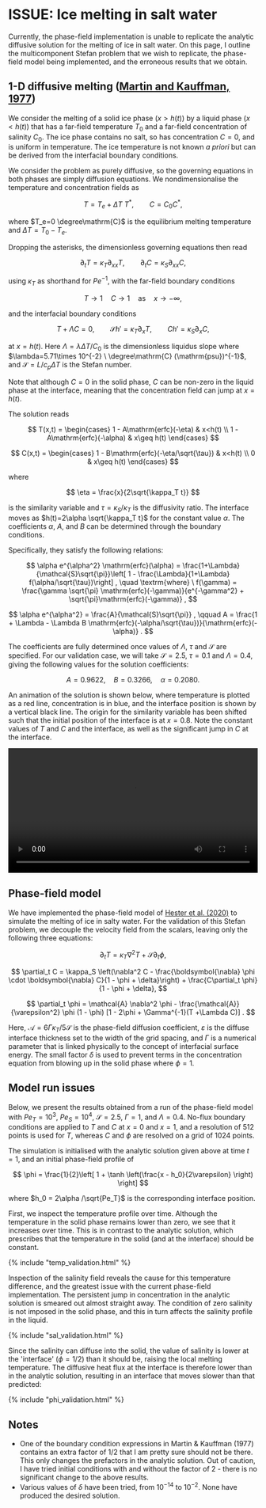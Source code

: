 # ISSUE: Ice melting in salt water

Currently, the phase-field implementation is unable to replicate the analytic diffusive solution for the melting of ice in salt water.
On this page, I outline the multicomponent Stefan problem that we wish to replicate, the phase-field model being implemented, and the erroneous results that we obtain.

## 1-D diffusive melting ([Martin and Kauffman, 1977](https://doi.org/10.1175/1520-0485(1977)007%3C0272:AEATSO%3E2.0.CO;2))

We consider the melting of a solid ice phase ($x>h(t)$) by a liquid phase ($x<h(t)$) that has a far-field temperature $T_0$ and a far-field concentration of salinity $C_0$.
The ice phase contains no salt, so has concentration $C=0$, and is uniform in temperature.
The ice temperature is not known *a priori* but can be derived from the interfacial boundary conditions.

We consider the problem as purely diffusive, so the governing equations in both phases are simply diffusion equations.
We nondimensionalise the temperature and concentration fields as

$$
T = T_e + \Delta T \ T^\ast, \qquad
C = C_0 C^\ast ,
$$

where $T_e=0 \degree\mathrm{C}$ is the equilibrium melting temperature and $\Delta T=T_0 - T_e$.

Dropping the asterisks, the dimensionless governing equations then read

$$
\partial_t T = \kappa_T \partial_{xx} T, \qquad
\partial_t C = \kappa_S \partial_{xx} C,
$$

using $\kappa_T$ as shorthand for $Pe^{-1}$, with the far-field boundary conditions

$$
T\rightarrow 1 \quad C\rightarrow 1 \quad \textrm{as} \quad x\rightarrow -\infty ,
$$

and the interfacial boundary conditions

$$
T+\Lambda C = 0, \qquad \mathcal{S}h'=\kappa_T \partial_x T, \qquad
Ch' = \kappa_S \partial_x C,
$$

at $x=h(t)$.
Here $\Lambda=\lambda \Delta T/C_0$ is the dimensionless liquidus slope where $\lambda=5.71\times 10^{-2} \ \degree\mathrm{C} (\mathrm{psu})^{-1}$, and $\mathcal{S}=L/c_p\Delta T$ is the Stefan number.

Note that although $C=0$ in the solid phase, $C$ can be non-zero in the liquid phase at the interface, meaning that the concentration field can jump at $x=h(t)$.

The solution reads

$$
T(x,t) = \begin{cases}
1 - A\mathrm{erfc}(-\eta) & x<h(t) \\
1 - A\mathrm{erfc}(-\alpha) &  x\geq h(t)
\end{cases}
$$

$$
C(x,t) = \begin{cases}
1 - B\mathrm{erfc}(-\eta/\sqrt{\tau}) & x<h(t) \\
0 &  x\geq h(t)
\end{cases}
$$

where

$$
\eta = \frac{x}{2\sqrt{\kappa_T t}}
$$

is the similarity variable and $\tau=\kappa_S/\kappa_T$ is the diffusivity ratio.
The interface moves as $h(t)=2\alpha \sqrt{\kappa_T t}$ for the constant value $\alpha$.
The coefficients $\alpha$, $A$, and $B$ can be determined through the boundary conditions.

Specifically, they satisfy the following relations:

$$
\alpha e^{\alpha^2} \mathrm{erfc}(\alpha) = \frac{1+\Lambda}{\mathcal{S}\sqrt{\pi}}\left[ 1 - \frac{\Lambda}{1+\Lambda} f(\alpha/\sqrt{\tau})\right] , \quad \textrm{where} \ f(\gamma) = \frac{\gamma \sqrt{\pi} \mathrm{erfc}(-\gamma)}{e^{-\gamma^2} + \sqrt{\pi}\mathrm{erfc}(-\gamma)} ,
$$

$$
\alpha e^{\alpha^2} = \frac{A}{\mathcal{S}\sqrt{\pi}} , \qquad A = \frac{1 + \Lambda - \Lambda B \mathrm{erfc}(-\alpha/\sqrt{\tau})}{\mathrm{erfc}(-\alpha)} .
$$

The coefficients are fully determined once values of $\Lambda$, $\tau$ and $\mathcal{S}$ are specified.
For our validation case, we will take $\mathcal{S}=2.5$, $\tau=0.1$ and $\Lambda =0.4$, giving the following values for the solution coefficients:

$$
A=0.9622, \quad B=0.3266, \quad \alpha = 0.2080 .
$$

An animation of the solution is shown below, where temperature is plotted as a red line, concentration is in blue, and the interface position is shown by a vertical black line.
The origin for the similarity variable has been shifted such that the initial position of the interface is at $x=0.8$.
Note the constant values of $T$ and $C$ and the interface, as well as the significant jump in $C$ at the interface.

<video width="100%" controls>
  <source src="../../assets/diffusive_S2_5.mp4" type="video/mp4">
</video>

## Phase-field model

We have implemented the phase-field model of [Hester et al. (2020)](https://doi.org/10.1098/rspa.2020.0508) to simulate the melting of ice in salty water.
For the validation of this Stefan problem, we decouple the velocity field from the scalars, leaving only the following three equations:

$$
\partial_t T = \kappa_T \nabla^2 T + \mathcal{S} \partial_t \phi ,
$$

$$
\partial_t C = \kappa_S \left(\nabla^2 C - \frac{\boldsymbol{\nabla} \phi \cdot \boldsymbol{\nabla} C}{1 - \phi + \delta}\right) + \frac{C\partial_t \phi}{1 - \phi + \delta},
$$

$$
\partial_t \phi = \mathcal{A}  \nabla^2 \phi - \frac{\mathcal{A}}{\varepsilon^2} \phi (1 - \phi) [1 - 2\phi + \Gamma^{-1}(T +\Lambda C)] .
$$

Here, $\mathcal{A}=6\Gamma\kappa_T/5\mathcal{S}$ is the phase-field diffusion coefficient, $\varepsilon$ is the diffuse interface thickness set to the width of the grid spacing, and $\Gamma$ is a numerical parameter that is linked physically to the concept of interfacial surface energy.
The small factor $\delta$ is used to prevent terms in the concentration equation from blowing up in the solid phase where $\phi=1$.

<!-- Note that these equations differ slightly from those used in the later paper of [Hester et al. (2021)](https://doi.org/10.1103/PhysRevFluids.6.023802) to model the melting of ice blocks.
In that paper,  -->

## Model run issues

Below, we present the results obtained from a run of the phase-field model with $Pe_T=10^3$, $Pe_S=10^4$, $\mathcal{S}=2.5$, $\Gamma=1$, and $\Lambda=0.4$.
No-flux boundary conditions are applied to $T$ and $C$ at $x=0$ and $x=1$, and a resolution of $512$ points is used for $T$, whereas $C$ and $\phi$ are resolved on a grid of $1024$ points.

The simulation is initialised with the analytic solution given above at time $t=1$, and an initial phase-field profile of

$$
\phi = \frac{1}{2}\left[ 1 + \tanh \left(\frac{x - h_0}{2\varepsilon} \right) \right]
$$

where $h_0 = 2\alpha /\sqrt{Pe_T}$ is the corresponding interface position.

First, we inspect the temperature profile over time.
Although the temperature in the solid phase remains lower than zero, we see that it increases over time.
This is in contrast to the analytic solution, which prescribes that the temperature in the solid (and at the interface) should be constant.

{% include "temp_validation.html" %}

Inspection of the salinity field reveals the cause for this temperature difference, and the greatest issue with the current phase-field implementation.
The persistent jump in concentration in the analytic solution is smeared out almost straight away.
The condition of zero salinity is not imposed in the solid phase, and this in turn affects the salinity profile in the liquid.

{% include "sal_validation.html" %}

Since the salinity can diffuse into the solid, the value of salinity is lower at the 'interface' ($\phi=1/2$) than it should be, raising the local melting temperature.
The diffusive heat flux at the interface is therefore lower than in the analytic solution, resulting in an interface that moves slower than that predicted:

{% include "phi_validation.html" %}

## Notes

- One of the boundary condition expressions in Martin & Kauffman (1977) contains an extra factor of $1/2$ that I am pretty sure should not be there. This only changes the prefactors in the analytic solution. Out of caution, I have tried initial conditions with and without the factor of 2 - there is no significant change to the above results.
- Various values of $\delta$ have been tried, from $10^{-14}$ to $10^{-2}$. None have produced the desired solution.